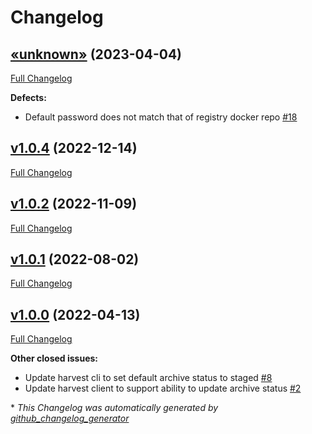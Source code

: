 # Changelog

## [«unknown»](https://github.com/NASA-PDS/registry-harvest-cli/tree/«unknown») (2023-04-04)

[Full Changelog](https://github.com/NASA-PDS/registry-harvest-cli/compare/v1.0.4...«unknown»)

**Defects:**

- Default password does not match that of registry docker repo [\#18](https://github.com/NASA-PDS/registry-harvest-cli/issues/18)

## [v1.0.4](https://github.com/NASA-PDS/registry-harvest-cli/tree/v1.0.4) (2022-12-14)

[Full Changelog](https://github.com/NASA-PDS/registry-harvest-cli/compare/v1.0.2...v1.0.4)

## [v1.0.2](https://github.com/NASA-PDS/registry-harvest-cli/tree/v1.0.2) (2022-11-09)

[Full Changelog](https://github.com/NASA-PDS/registry-harvest-cli/compare/v1.0.1...v1.0.2)

## [v1.0.1](https://github.com/NASA-PDS/registry-harvest-cli/tree/v1.0.1) (2022-08-02)

[Full Changelog](https://github.com/NASA-PDS/registry-harvest-cli/compare/v1.0.0...v1.0.1)

## [v1.0.0](https://github.com/NASA-PDS/registry-harvest-cli/tree/v1.0.0) (2022-04-13)

[Full Changelog](https://github.com/NASA-PDS/registry-harvest-cli/compare/f21d28932d4e224d97686ac49fc2e4620a8c93fa...v1.0.0)

**Other closed issues:**

- Update harvest cli to set default archive status to staged [\#8](https://github.com/NASA-PDS/registry-harvest-cli/issues/8)
- Update harvest client to support ability to update archive status [\#2](https://github.com/NASA-PDS/registry-harvest-cli/issues/2)



\* *This Changelog was automatically generated by [github_changelog_generator](https://github.com/github-changelog-generator/github-changelog-generator)*
